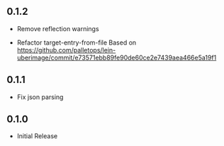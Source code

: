 ## 0.1.2

- Remove reflection warnings

- Refactor target-entry-from-file
  Based on
  https://github.com/palletops/lein-uberimage/commit/e73571ebb89fe90de60ce2e7439aea466e5a19f1

## 0.1.1

- Fix json parsing

## 0.1.0

- Initial Release
